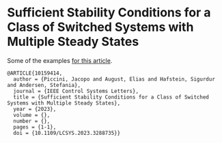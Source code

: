 # Sufficient Stability Conditions for a Class of Switched Systems with Multiple Steady States

Some of the examples [for this article](https://ieeexplore.ieee.org/document/10159414).

```
@ARTICLE{10159414,
  author = {Piccini, Jacopo and August, Elias and Hafstein, Sigurdur and Andersen, Stefania},
  journal = {IEEE Control Systems Letters}, 
  title = {Sufficient Stability Conditions for a Class of Switched Systems with Multiple Steady States}, 
  year = {2023},
  volume = {},
  number = {},
  pages = {1-1},
  doi = {10.1109/LCSYS.2023.3288735}}
```
